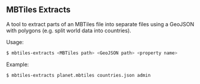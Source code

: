 ## MBTiles Extracts

A tool to extract parts of an MBTiles file into separate files using a GeoJSON with polygons (e.g. split world data into countries).

Usage:

```bash
$ mbtiles-extracts <MBTiles path> <GeoJSON path> <property name>
```

Example:

```bash
$ mbtiles-extracts planet.mbtiles countries.json admin
```
